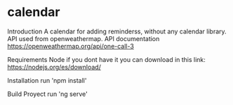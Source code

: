 # calendar
Introduction
A calendar for adding reminderss, without any calendar library.
API used from openweathermap.
API documentation https://openweathermap.org/api/one-call-3

Requirements
Node if you dont have it you can download in this link: https://nodejs.org/es/download/

Installation
run 'npm install'

Build Proyect
run 'ng serve'
